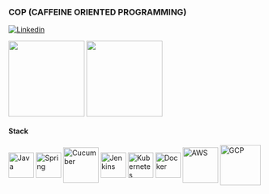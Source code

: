 ### COP (CAFFEINE ORIENTED PROGRAMMING)
[![Linkedin](https://img.shields.io/badge/LinkedIn-0077B5?style=for-the-badge&logo=linkedin&logoColor=white)](https://www.linkedin.com/in/robson-ap-ribeiro-da-silva-07914427/)


<div style="display: inline_block">
<img align="center" height="150em"src="https://github-readme-stats.vercel.app/api?username=robsonapsilva&show_icons=true&theme=dark&include_all_commits=true&count_private=true"/>
<img align="center" height="150em" src="https://github-readme-stats.vercel.app/api/top-langs/?username=robsonapsilva&layout=compact&theme=dark"/>

</div>

#### Stack 
<div style="display: inline_block">
    <img align="center" alt="Java" height="50" src="https://cdn.jsdelivr.net/gh/devicons/devicon/icons/java/java-original-wordmark.svg" />   
    <img align="center" alt="Spring" height="50" src="https://cdn.jsdelivr.net/gh/devicons/devicon/icons/spring/spring-original-wordmark.svg" />     
    <img align="center" alt="Cucumber" height="70" src="https://cdn.jsdelivr.net/gh/devicons/devicon/icons/cucumber/cucumber-plain-wordmark.svg" />
    <img align="center" alt="Jenkins" height="50"  src="https://cdn.jsdelivr.net/gh/devicons/devicon/icons/jenkins/jenkins-original.svg" />
    <img align="center" alt="Kubernetes" height="50" src="https://cdn.jsdelivr.net/gh/devicons/devicon/icons/kubernetes/kubernetes-plain-wordmark.svg" />
    <img align="center" alt="Docker" height="50" src="https://cdn.jsdelivr.net/gh/devicons/devicon/icons/docker/docker-original-wordmark.svg" />
    <img align="center" alt="AWS" height="70" src="https://cdn.jsdelivr.net/gh/devicons/devicon/icons/amazonwebservices/amazonwebservices-plain-wordmark.svg" />
    <img align="center" alt="GCP" height="80" src="https://cdn.jsdelivr.net/gh/devicons/devicon/icons/googlecloud/googlecloud-original-wordmark.svg" />
</div>
